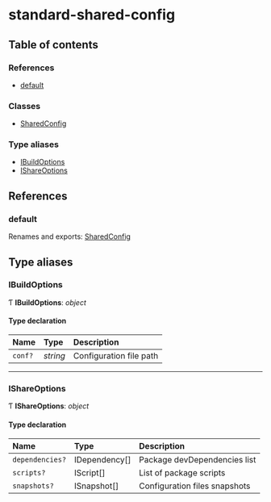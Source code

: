 # standard-shared-config

## Table of contents

### References

- [default](index.md#default)

### Classes

- [SharedConfig](classes/sharedconfig.md)

### Type aliases

- [IBuildOptions](index.md#ibuildoptions)
- [IShareOptions](index.md#ishareoptions)

## References

### default

Renames and exports: [SharedConfig](classes/sharedconfig.md)

## Type aliases

### IBuildOptions

Ƭ **IBuildOptions**: *object*

#### Type declaration

| Name | Type | Description |
| :------ | :------ | :------ |
| `conf?` | *string* | Configuration file path |

___

### IShareOptions

Ƭ **IShareOptions**: *object*

#### Type declaration

| Name | Type | Description |
| :------ | :------ | :------ |
| `dependencies?` | IDependency[] | Package devDependencies list |
| `scripts?` | IScript[] | List of package scripts |
| `snapshots?` | ISnapshot[] | Configuration files snapshots |
